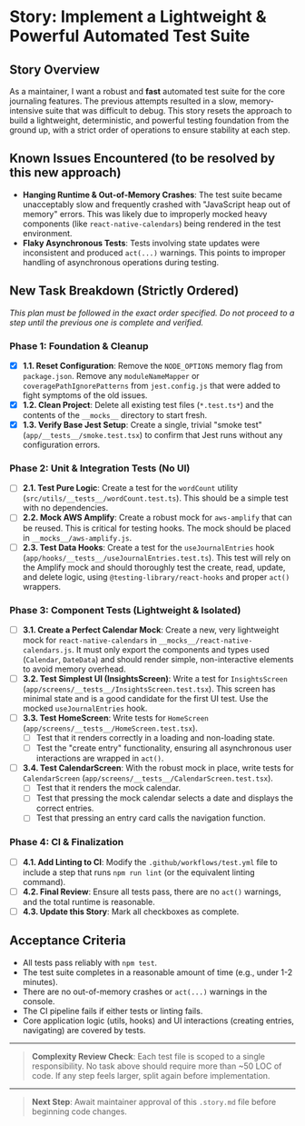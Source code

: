 # Story: Implement a Lightweight & Powerful Automated Test Suite

## Story Overview

As a maintainer, I want a robust and **fast** automated test suite for the core journaling features. The previous attempts resulted in a slow, memory-intensive suite that was difficult to debug. This story resets the approach to build a lightweight, deterministic, and powerful testing foundation from the ground up, with a strict order of operations to ensure stability at each step.

## Known Issues Encountered (to be resolved by this new approach)

- **Hanging Runtime & Out-of-Memory Crashes**: The test suite became unacceptably slow and frequently crashed with "JavaScript heap out of memory" errors. This was likely due to improperly mocked heavy components (like `react-native-calendars`) being rendered in the test environment.
- **Flaky Asynchronous Tests**: Tests involving state updates were inconsistent and produced `act(...)` warnings. This points to improper handling of asynchronous operations during testing.

## New Task Breakdown (Strictly Ordered)

*This plan must be followed in the exact order specified. Do not proceed to a step until the previous one is complete and verified.*

### Phase 1: Foundation & Cleanup

- [x] **1.1. Reset Configuration**: Remove the `NODE_OPTIONS` memory flag from `package.json`. Remove any `moduleNameMapper` or `coveragePathIgnorePatterns` from `jest.config.js` that were added to fight symptoms of the old issues.
- [x] **1.2. Clean Project**: Delete all existing test files (`*.test.ts*`) and the contents of the `__mocks__` directory to start fresh.
- [x] **1.3. Verify Base Jest Setup**: Create a single, trivial "smoke test" (`app/__tests__/smoke.test.tsx`) to confirm that Jest runs without any configuration errors.

### Phase 2: Unit & Integration Tests (No UI)

- [ ] **2.1. Test Pure Logic**: Create a test for the `wordCount` utility (`src/utils/__tests__/wordCount.test.ts`). This should be a simple test with no dependencies.
- [ ] **2.2. Mock AWS Amplify**: Create a robust mock for `aws-amplify` that can be reused. This is critical for testing hooks. The mock should be placed in `__mocks__/aws-amplify.js`.
- [ ] **2.3. Test Data Hooks**: Create a test for the `useJournalEntries` hook (`app/hooks/__tests__/useJournalEntries.test.ts`). This test will rely on the Amplify mock and should thoroughly test the create, read, update, and delete logic, using `@testing-library/react-hooks` and proper `act()` wrappers.

### Phase 3: Component Tests (Lightweight & Isolated)

- [ ] **3.1. Create a Perfect Calendar Mock**: Create a new, very lightweight mock for `react-native-calendars` in `__mocks__/react-native-calendars.js`. It must only export the components and types used (`Calendar`, `DateData`) and should render simple, non-interactive elements to avoid memory overhead.
- [ ] **3.2. Test Simplest UI (InsightsScreen)**: Write a test for `InsightsScreen` (`app/screens/__tests__/InsightsScreen.test.tsx`). This screen has minimal state and is a good candidate for the first UI test. Use the mocked `useJournalEntries` hook.
- [ ] **3.3. Test HomeScreen**: Write tests for `HomeScreen` (`app/screens/__tests__/HomeScreen.test.tsx`).
    - [ ] Test that it renders correctly in a loading and non-loading state.
    - [ ] Test the "create entry" functionality, ensuring all asynchronous user interactions are wrapped in `act()`.
- [ ] **3.4. Test CalendarScreen**: With the robust mock in place, write tests for `CalendarScreen` (`app/screens/__tests__/CalendarScreen.test.tsx`).
    - [ ] Test that it renders the mock calendar.
    - [ ] Test that pressing the mock calendar selects a date and displays the correct entries.
    - [ ] Test that pressing an entry card calls the navigation function.

### Phase 4: CI & Finalization

- [ ] **4.1. Add Linting to CI**: Modify the `.github/workflows/test.yml` file to include a step that runs `npm run lint` (or the equivalent linting command).
- [ ] **4.2. Final Review**: Ensure all tests pass, there are no `act()` warnings, and the total runtime is reasonable.
- [ ] **4.3. Update this Story**: Mark all checkboxes as complete.

## Acceptance Criteria

- All tests pass reliably with `npm test`.
- The test suite completes in a reasonable amount of time (e.g., under 1-2 minutes).
- There are no out-of-memory crashes or `act(...)` warnings in the console.
- The CI pipeline fails if either tests or linting fails.
- Core application logic (utils, hooks) and UI interactions (creating entries, navigating) are covered by tests.

---

> **Complexity Review Check**: Each test file is scoped to a single responsibility. No task above should require more than ~50 LOC of code. If any step feels larger, split again before implementation.

---

> **Next Step**: Await maintainer approval of this `.story.md` file before beginning code changes. 